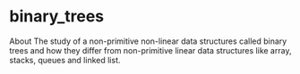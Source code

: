 # binary_trees
About The study of a non-primitive non-linear data structures called binary trees and how they differ from non-primitive linear data structures like array, stacks, queues and linked list.
